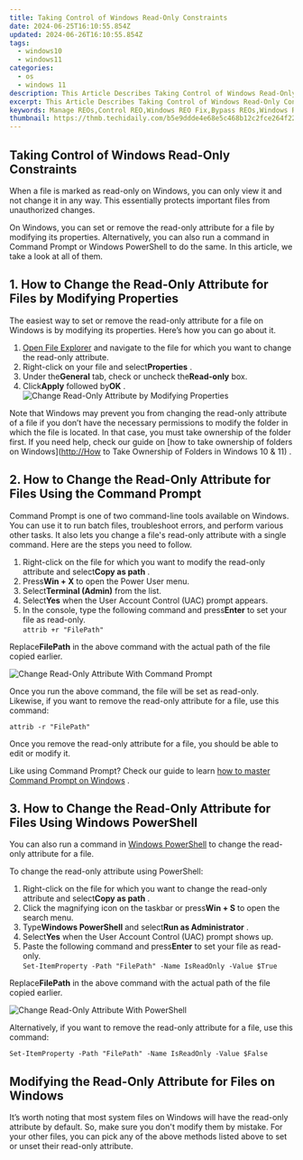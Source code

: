 ```yaml
---
title: Taking Control of Windows Read-Only Constraints
date: 2024-06-25T16:10:55.854Z
updated: 2024-06-26T16:10:55.854Z
tags:
  - windows10
  - windows11
categories:
  - os
  - windows 11
description: This Article Describes Taking Control of Windows Read-Only Constraints
excerpt: This Article Describes Taking Control of Windows Read-Only Constraints
keywords: Manage REOs,Control REO,Windows REO Fix,Bypass REOs,Windows REO Bypass,Remove Read-Only Window,Unlock Windows REOs
thumbnail: https://thmb.techidaily.com/b5e9ddde4e68e5c468b12c2fce264f22eb978dc955e335250b1f4d060c7be8f8.jpg
---
```


## Taking Control of Windows Read-Only Constraints

 When a file is marked as read-only on Windows, you can only view it and not change it in any way. This essentially protects important files from unauthorized changes.

 On Windows, you can set or remove the read-only attribute for a file by modifying its properties. Alternatively, you can also run a command in Command Prompt or Windows PowerShell to do the same. In this article, we take a look at all of them.

## 1\. How to Change the Read-Only Attribute for Files by Modifying Properties

 The easiest way to set or remove the read-only attribute for a file on Windows is by modifying its properties. Here’s how you can go about it.

1. [Open File Explorer](https://www.makeuseof.com/windows-open-file-explorer/) and navigate to the file for which you want to change the read-only attribute.
2. Right-click on your file and select**Properties** .
3. Under the**General** tab, check or uncheck the**Read-only** box.
4. Click**Apply** followed by**OK** .  
![Change Read-Only Attribute by Modifying Properties](https://static1.makeuseofimages.com/wordpress/wp-content/uploads/2022/10/Change-Read-Only-Attribute-by-Modifying-Properties.jpg)

 Note that Windows may prevent you from changing the read-only attribute of a file if you don’t have the necessary permissions to modify the folder in which the file is located. In that case, you must take ownership of the folder first. If you need help, check our guide on [how to take ownership of folders on Windows](<http://How> to Take Ownership of Folders in Windows 10 & 11) .

## 2\. How to Change the Read-Only Attribute for Files Using the Command Prompt

 Command Prompt is one of two command-line tools available on Windows. You can use it to run batch files, troubleshoot errors, and perform various other tasks. It also lets you change a file's read-only attribute with a single command. Here are the steps you need to follow.

1. Right-click on the file for which you want to modify the read-only attribute and select**Copy as path** .
2. Press**Win + X** to open the Power User menu.
3. Select**Terminal (Admin)** from the list.
4. Select**Yes** when the User Account Control (UAC) prompt appears.
5. In the console, type the following command and press**Enter** to set your file as read-only.  
`attrib +r "FilePath"`

 Replace**FilePath** in the above command with the actual path of the file copied earlier.

![Change Read-Only Attribute With Command Prompt](https://static1.makeuseofimages.com/wordpress/wp-content/uploads/2022/10/Change-Read-Only-Attribute-With-Command-Prompt.jpg)

 Once you run the above command, the file will be set as read-only. Likewise, if you want to remove the read-only attribute for a file, use this command:

`attrib -r "FilePath"`

 Once you remove the read-only attribute for a file, you should be able to edit or modify it.

 Like using Command Prompt? Check our guide to learn [how to master Command Prompt on Windows](https://www.makeuseof.com/tag/windows-10-command-prompt-tips/) .

## 3\. How to Change the Read-Only Attribute for Files Using Windows PowerShell

 You can also run a command in [Windows PowerShell](https://www.makeuseof.com/what-is-windows-powershell/) to change the read-only attribute for a file.

To change the read-only attribute using PowerShell:

1. Right-click on the file for which you want to change the read-only attribute and select**Copy as path** .
2. Click the magnifying icon on the taskbar or press**Win + S** to open the search menu.
3. Type**Windows PowerShell** and select**Run as Administrator** .
4. Select**Yes** when the User Account Control (UAC) prompt shows up.
5. Paste the following command and press**Enter** to set your file as read-only.  
`Set-ItemProperty -Path "FilePath" -Name IsReadOnly -Value $True`

 Replace**FilePath** in the above command with the actual path of the file copied earlier.

![Change Read-Only Attribute With PowerShell](https://static1.makeuseofimages.com/wordpress/wp-content/uploads/2022/10/Change-Read-Only-Attribute-With-PowerShell.jpg)

 Alternatively, if you want to remove the read-only attribute for a file, use this command:

`Set-ItemProperty -Path "FilePath" -Name IsReadOnly -Value $False`

## Modifying the Read-Only Attribute for Files on Windows

 It’s worth noting that most system files on Windows will have the read-only attribute by default. So, make sure you don't modify them by mistake. For your other files, you can pick any of the above methods listed above to set or unset their read-only attribute.

<ins class="adsbygoogle"
     style="display:block"
     data-ad-format="autorelaxed"
     data-ad-client="ca-pub-7571918770474297"
     data-ad-slot="1223367746"></ins>



<ins class="adsbygoogle"
     style="display:block"
     data-ad-client="ca-pub-7571918770474297"
     data-ad-slot="8358498916"
     data-ad-format="auto"
     data-full-width-responsive="true"></ins>


